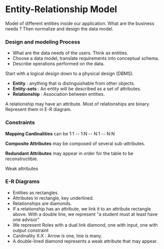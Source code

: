 # Entity-Relationship Model

Model of different entities inside our application.
What are the business needs ? Then normalize and design the data model.

### Design and modeling Process

- What are the data needs of the users. Think as entities.
- Choose a data model, translate requirements into conceptual schema.
- Describe operations performed on the data.

Start with a logical design down to a physical design (DBMS).


- **Entity** : anything that is distinguishable from other objects.
- **Entity-sets** : An entity will be described as a set of attributes.
- **Relationship** : Association between entities.

A relationship may have an attribute. Most of relationships are binary.
Represent them in E-R diagram.

### Constraints

**Mapping Cardinalities** can be 1:1 -- 1:N -- N:1 -- N:N

**Composite Attributes** may be composed of several sub-attributes.

**Redundant Attributes** may appear in order for the table to be reconstructible.

Weak attributes

### E-R Diagrams

- Entities as rectangles.
- Attributes in rectangle, key underlined.
- Relationships are diamonds.
- If a relationship has an attribute, we link it to an attribute rectangle above.
With a double line, we represent "a student must at least have one advisor"
- We represent Roles with a dual link diamond, one with input, one with output constraint
- Cardinality X:X : Arrow is one, line is many.
- A double-lined diamond represents a weak attribute that may appear.
